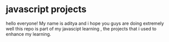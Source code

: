 # javascript projects
hello everyone! My name is aditya and i hope you guys are doing extremely well
this repo is part of my javascipt learning , the projects that i used to enhance my learning.
